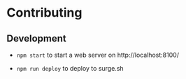 # Contributing


## Development

- `npm start` to start a web server on http://localhost:8100/

- `npm run deploy` to deploy to surge.sh
